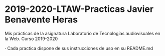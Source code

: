 # 2019-2020-LTAW-Practicas Javier Benavente Heras
Mis prácticas de la asignatura Laboratorio de Tecnologías audiovisuales en la Web. Curso 2019-2020

· Cada practica dispone de sus instrucciones de uso en su README.md
